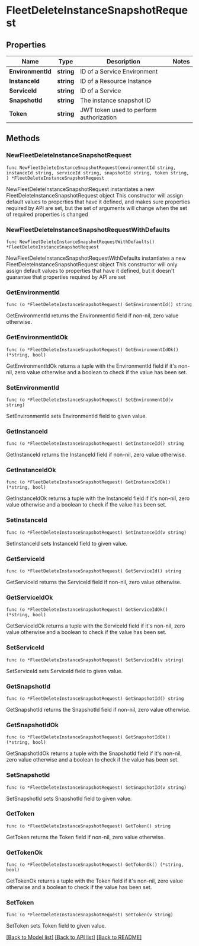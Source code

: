 # FleetDeleteInstanceSnapshotRequest

## Properties

Name | Type | Description | Notes
------------ | ------------- | ------------- | -------------
**EnvironmentId** | **string** | ID of a Service Environment | 
**InstanceId** | **string** | ID of a Resource Instance | 
**ServiceId** | **string** | ID of a Service | 
**SnapshotId** | **string** | The instance snapshot ID | 
**Token** | **string** | JWT token used to perform authorization | 

## Methods

### NewFleetDeleteInstanceSnapshotRequest

`func NewFleetDeleteInstanceSnapshotRequest(environmentId string, instanceId string, serviceId string, snapshotId string, token string, ) *FleetDeleteInstanceSnapshotRequest`

NewFleetDeleteInstanceSnapshotRequest instantiates a new FleetDeleteInstanceSnapshotRequest object
This constructor will assign default values to properties that have it defined,
and makes sure properties required by API are set, but the set of arguments
will change when the set of required properties is changed

### NewFleetDeleteInstanceSnapshotRequestWithDefaults

`func NewFleetDeleteInstanceSnapshotRequestWithDefaults() *FleetDeleteInstanceSnapshotRequest`

NewFleetDeleteInstanceSnapshotRequestWithDefaults instantiates a new FleetDeleteInstanceSnapshotRequest object
This constructor will only assign default values to properties that have it defined,
but it doesn't guarantee that properties required by API are set

### GetEnvironmentId

`func (o *FleetDeleteInstanceSnapshotRequest) GetEnvironmentId() string`

GetEnvironmentId returns the EnvironmentId field if non-nil, zero value otherwise.

### GetEnvironmentIdOk

`func (o *FleetDeleteInstanceSnapshotRequest) GetEnvironmentIdOk() (*string, bool)`

GetEnvironmentIdOk returns a tuple with the EnvironmentId field if it's non-nil, zero value otherwise
and a boolean to check if the value has been set.

### SetEnvironmentId

`func (o *FleetDeleteInstanceSnapshotRequest) SetEnvironmentId(v string)`

SetEnvironmentId sets EnvironmentId field to given value.


### GetInstanceId

`func (o *FleetDeleteInstanceSnapshotRequest) GetInstanceId() string`

GetInstanceId returns the InstanceId field if non-nil, zero value otherwise.

### GetInstanceIdOk

`func (o *FleetDeleteInstanceSnapshotRequest) GetInstanceIdOk() (*string, bool)`

GetInstanceIdOk returns a tuple with the InstanceId field if it's non-nil, zero value otherwise
and a boolean to check if the value has been set.

### SetInstanceId

`func (o *FleetDeleteInstanceSnapshotRequest) SetInstanceId(v string)`

SetInstanceId sets InstanceId field to given value.


### GetServiceId

`func (o *FleetDeleteInstanceSnapshotRequest) GetServiceId() string`

GetServiceId returns the ServiceId field if non-nil, zero value otherwise.

### GetServiceIdOk

`func (o *FleetDeleteInstanceSnapshotRequest) GetServiceIdOk() (*string, bool)`

GetServiceIdOk returns a tuple with the ServiceId field if it's non-nil, zero value otherwise
and a boolean to check if the value has been set.

### SetServiceId

`func (o *FleetDeleteInstanceSnapshotRequest) SetServiceId(v string)`

SetServiceId sets ServiceId field to given value.


### GetSnapshotId

`func (o *FleetDeleteInstanceSnapshotRequest) GetSnapshotId() string`

GetSnapshotId returns the SnapshotId field if non-nil, zero value otherwise.

### GetSnapshotIdOk

`func (o *FleetDeleteInstanceSnapshotRequest) GetSnapshotIdOk() (*string, bool)`

GetSnapshotIdOk returns a tuple with the SnapshotId field if it's non-nil, zero value otherwise
and a boolean to check if the value has been set.

### SetSnapshotId

`func (o *FleetDeleteInstanceSnapshotRequest) SetSnapshotId(v string)`

SetSnapshotId sets SnapshotId field to given value.


### GetToken

`func (o *FleetDeleteInstanceSnapshotRequest) GetToken() string`

GetToken returns the Token field if non-nil, zero value otherwise.

### GetTokenOk

`func (o *FleetDeleteInstanceSnapshotRequest) GetTokenOk() (*string, bool)`

GetTokenOk returns a tuple with the Token field if it's non-nil, zero value otherwise
and a boolean to check if the value has been set.

### SetToken

`func (o *FleetDeleteInstanceSnapshotRequest) SetToken(v string)`

SetToken sets Token field to given value.



[[Back to Model list]](../README.md#documentation-for-models) [[Back to API list]](../README.md#documentation-for-api-endpoints) [[Back to README]](../README.md)


